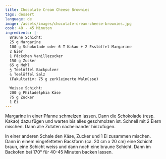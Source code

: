 ```yaml
---
title: Chocolate Cream Cheese Brownies
tags: dessert
language: de
image: /assets/images/chocolate-cream-cheese-brownies.jpg
cook: 40 - 45 Minuten
ingredients: |-
  Braune Schicht:
  25 g Margarine
  100 g Schokolade oder 6 T Kakao + 2 Esslöffel Margarine
  2 Eier
  1 Päckchen Vanillezucker
  150 g Zucker
  65 g Mehl
  ½ Teelöffel Backpulver
  ¼ Teelöffel Salz
  (Fakultativ: 75 g zerkleinerte Walnüsse)

  Weisse Schicht:
  200 g Philadelphia Käse
  75 g Zucker
  1 Ei
---
```

Margarine in einer Pfanne schmelzen lassen. Dann die Schokolade (resp. Kakao) dazu fügen und warten bis alles geschmolzen ist. Schnell mit 2 Eiern mischen. Dann alle Zutaten nacheinander hinzufügen. 

In einer anderen Schale den Käse, Zucker und 1 Ei zusammen mischen. Dann in einem eingefetteten Backform (ca. 20 cm x 20 cm) eine Schicht braun, eine Schicht weiss und dann noch eine braune Schicht. Dann im Backofen bei 170° für 40-45 Minuten backen lassen.